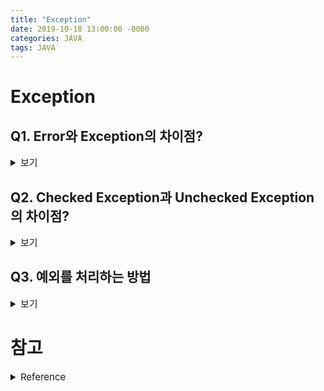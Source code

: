 ```yaml
---
title: "Exception"
date: 2019-10-18 13:00:00 -0000
categories: JAVA
tags: JAVA
---
```


# Exception

## Q1. Error와 Exception의 차이점?

<details><summary style="font-size:15px">보기</summary>

모든 예외클래스는 `Throwable` 클래스를 상속받고 있으며, `Throwable`은 최상위 클래스 `Object`의 자식 클래스이다.

`Trowable`을 상속받는 클래스는 `Error`와 `Exception`이 있다.

![]({{ site.url }}/assets/images/Exception-Class.png)

오류(Error)는 시스템에 비정상적인 상황이 생겼을 때 발생한다. 이는 시스템 레벨에서 발생하기 때문에 심각한 수준의 오류이다. 따라서 개발자가 미리 예측하여 처리할 수 없기 때문에, 애플리케이션에서 오류에 대한 처리를 신경 쓰지 않아도 된다.

오류가 시스템 레벨에서 발생한다면, 예외(Exception)는 개발자가 구현한 로직에서 발생한다. 즉, 예외는 발생할 상황을 미리 예측하여 처리할 수 있다. 즉, 예외는 개발자가 처리할 수 있기 때문에 예외를 구분하고 그에 따른 처리 방법을 명확히 알고 적용하는 것이 중요하다.

</details>

## Q2. Checked Exception과 Unchecked Exception의 차이점?

<details><summary style="font-size:15px">보기</summary>

`RuntimeException`은 Checked Exception과 Unchecked Exception을 구분하는 기준이다. `Exception`의 자식 클래스 중 `RuntimeException`을 제외한 모든 클래스는 Checked Exception이며, `RuntimeException`과 그의 자식 클래스들을 Unchecked Exception이라 부른다.

Checked Exception과 Unchecked Exception의 가장 명확한 구분 기준은 **꼭 처리를 해야 하느냐**이다.

Checked Exception이 발생할 수 있는 메소드를 사용할 경우, 복구가 가능한 예외들이기 때문에 반드시 예외를 처리하는 코드를 함께 작성해야 한다. `catch`문으로 예외를 잡든, `throws`로 예외를 자신을 호출한 클래스로 던지는 방법으로 해결해야 하는데, 이를 해결하지 않으면 컴파일 에러가 발생한다. 대표적으로는 `IOException`이나 `SQLException` 등이 존재한다.

반면에 `RuntimeException`을 상속한 예외들은 따로 Unchecked Exception이라고 부르는데, 명시적으로 예외처리를 강제하지 않기 때문이다. Unchecked Exception은 따로 `catch`문으로 잡거나, `throws`로 선언하지 않아도 된다. Unchecked Exception은 피할 수 있지만 개발자가 부주의해서 발생하는 경우가 대부분이고, 미리 예측하지 못했던 상황에서 발생하는 예외가 아니기 때문에 굳이 로직으로 처리를 할 필요가 없도록 만들어져 있다. 대표적으로는 `NullPointerException`이나 `IllegalArgumentException` 등이 존재한다. 

또한 예외를 확인할 수 있는 시점에서도 구분할 수 있다. 일반적으로 컴파일 단계에서 명확하게 `Exception` 체크가 가능한 것을 Checked Exception이라 하며, 실행과정 중 어떠한 특정 논리에 의해 발견되는 `Exception`을 Unchecked Exception이라 한다. 따라서 컴파일 단계에서 확인할 수 없는 예외라 하여 Unchecked Exception이며, 실행과정 중 발견된다 하여서 Runtime Exception이라 하는 것이다.

![]({{ site.url }}/assets/images/exception-table.png)

그리고 한 가지 더 인지하고 있으면 좋은 것이 있다. 바로 예외발생시 트랜잭션의 롤백 여부이다. 기본적으로 Checked Exception은 예외가 발생하면 트랜잭션을 롤백하지 않고 예외를 던져준다. 하지만 Unchecked Exception은 예외 발생 시 트랜잭션을 롤백한다는 점에서 차이가 있다. 트랜잭션의 전파방식 즉, 어떻게 묶어놓느냐에 따라서 Checked Exception이냐 Unchecked Exception이냐의 영향도가 크다. 롤백이 되는 범위가 달라지기 때문에 개발자가 이를 인지하지 못하면, 실행결과가 맞지 않거나 예상치 못한 예외가 발생할 수 있다. 그러므로 이를 인지하고 트랜잭션을 적용시킬 때 전파방식(propagation behavior)과 롤백규칙 등을 적절히 사용하면 더욱 효율적인 애플리케이션을 구현할 수 있을 것이다.

</details>

## Q3. 예외를 처리하는 방법

<details><summary style="font-size:15px">보기</summary>

### 예외 복구
예외 복구는 예외 상황을 파악하고, 문제를 해결해서 정상적인 상태로 돌려놓는 것을 말한다.

예를 들어 사용자가 요청한 파일을 읽으려고 했지만 파일이 없는 경우, `IOException`이 발생한다. 이때는 사용자에게 상황을 알리고 다른 파일을 이용하도록 안내하는 방법으로 해결할 수 있다.

이런 식으로, 예외처리 코드를 강제하는 체크 예외들은 어떤 식으로든 복구할 가능성이 있는 경우에 사용된다.

### 예외처리 회피
예외처리 회피는 말 그대로, 자신이 예외를 처리하지 않고 호출한 쪽으로 `throws`를 해버리는 것이다.

``` java
public void add() throws SQLException {  
    ... // 구현 로직
}
```

이런 방법은 자신을 호출한 쪽에서 예외를 처리하는게 맞다는 확신이 있을 경우에 사용하는 방법이다. 처리를 하는 부분이 없이 무책임하게 계속해서 `throws`를 하다보면 결국에는 서버에까지 예외가 던져지게되고, 문제가 발생할 수 있다.

### 예외 전환
위에서 설명한 예외처리 회피와 비슷하게, 예외를 복구해서 정상적인 상태로 만들 수 없기 때문에 예외를 발생한 메소드 밖으로 던지는 방법이지만, 적절한 예외로 전환해서 던지는 방법이다.

예외 전환은 아래의 두 가지 목적으로 사용된다.

#### 1. 발생한 예외를 의미있는 예외로 바꾸어주기 위해서

``` java
catch (SQLException e) {  
...
throw DuplicateUserIdException();
}
```

예외의 이름을 보고 어떤 문제가 있는 예외인지 알 수 있게 해준다. 예를 들어, 사용자의 아이디가 겹치는 예외의 경우 일반적인 `SQLException`이 아니라, `DuplicatedUserIDException`으로 던지게 되면, 호출한 쪽에서는 단순히 `SQLException`이 아닌, 사용자의 아이디가 겹쳐서 발생하게된 예외인지를 인식할 수 있게 된다.

#### 2. 예외를 처리하기 쉽고 단순하게 하기 위해서 포장하는 것
복구 가능한 예외가 아닌경우, `RuntimeException`으로 포장해서 던지는 방법이다. 이렇게 체크 예외를 언체크 예외인 `RuntimeException`으로 포장해서 던지는 경우, 불필요한 `throws` 구문이 줄게 된다.

1번과 2번의 경우, 생성한 새로운 런타임 예외에 기존의 예외정보를 담는 **중첩 예외** 방식으로 새로운 런타임 예외를 던지는 방법을 많이 사용한다. 기존의 예외를 담아서 던지게되면, 처리하는 곳에서는 `getCause()` 함수를 사용해서 기존에 발생한 예외를 확인할 수 있게 된다.

</details>

# 참고

<details><summary style="font-size:15px">Reference</summary>

- http://www.nextree.co.kr/p3239/
- https://wikidocs.net/229
- 토비의 스프링

</details>